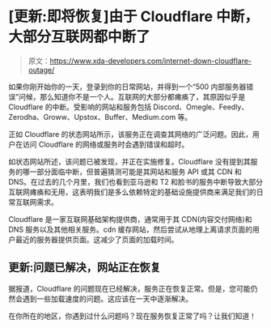 # [更新:即将恢复]由于 Cloudflare 中断，大部分互联网都中断了

> 原文：<https://www.xda-developers.com/internet-down-cloudflare-outage/>

如果你刚开始你的一天，登录到你的日常网站，并得到一个“500 内部服务器错误”问候，那么知道你不是一个人。互联网的大部分都瘫痪了，其原因似乎是 Cloudflare 的中断。受影响的网站和服务包括 Discord、Omegle、Feedly、Zerodha、Groww、Upstox、Buffer、Medium.com 等。

正如 Cloudflare 的状态网站所示，该服务正在调查其网络的广泛问题。因此，用户在访问 Cloudflare 的网络或服务时会遇到错误和超时。

如状态网站所述，该问题已被发现，并正在实施修复。Cloudflare 没有提到其服务的哪一部分面临中断，但普遍猜测可能是其网站和服务 API 或其 CDN 和 DNS。在过去的几个月里，我们也看到亚马逊和 T2 和脸书的服务中断导致大部分互联网瘫痪和无用，这表明我们是多么依赖特定的基础设施提供商来满足我们的日常互联网需求。

Cloudflare 是一家互联网基础架构提供商，通常用于其 CDN(内容交付网络)和 DNS 服务以及其他相关服务。cdn 缓存网站，然后尝试从地理上离请求页面的用户最近的服务器提供页面。这减少了页面的加载时间。

## 更新:问题已解决，网站正在恢复

据报道，Cloudflare 的问题现在已经解决，服务正在恢复正常。但是，您可能仍然会遇到一些加载速度的问题。这应该在一天中逐渐解决。

在你所在的地区，你遇到过什么问题吗？现在服务恢复正常了吗？让我们知道！